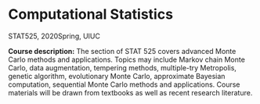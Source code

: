 # Computational Statistics
STAT525, 2020Spring, UIUC

**Course description:** The section of STAT 525 covers advanced Monte Carlo methods and applications. Topics may include Markov chain Monte Carlo, data augmentation, tempering methods, multiple-try Metropolis, genetic algorithm, evolutionary Monte Carlo, approximate Bayesian computation, sequential Monte Carlo methods and applications. Course materials will be drawn from textbooks as well as recent research literature.
